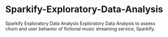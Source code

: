 # Sparkify-Exploratory-Data-Analysis
Sparkify Exploratory Data Analysis
Exploratory Data Analysis to assess churn and user behavior of fictional music streaming service, Sparkify.
